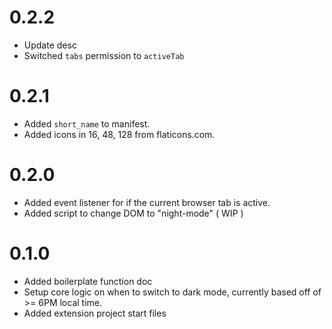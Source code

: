 # 0.2.2
-   Update desc
-   Switched `tabs` permission to `activeTab`

# 0.2.1
-   Added `short_name` to manifest.
-   Added icons in 16, 48, 128 from flaticons.com.

# 0.2.0
-   Added event listener for if the current browser tab is active.
-   Added script to change DOM to "night-mode" ( WIP )

# 0.1.0
-   Added boilerplate function doc
-   Setup core logic on when to switch to dark mode, currently based off of >= 6PM local time.
-   Added extension project start files